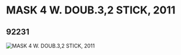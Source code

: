 # MASK 4 W. DOUB.3,2 STICK, 2011
## 92231
![MASK 4 W. DOUB.3,2 STICK, 2011](https://lc-www-live-s.legocdn.com/media/bricks/5/2/4591633.jpg)